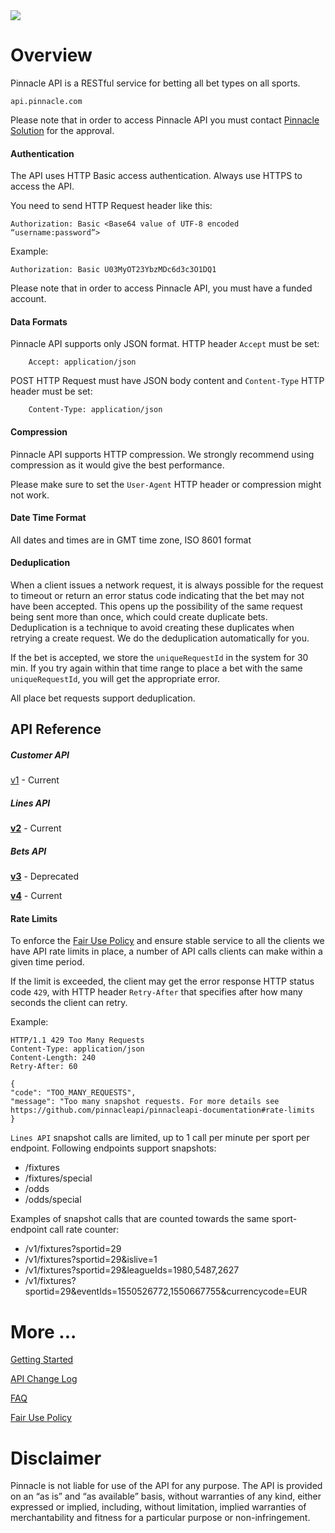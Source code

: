 <img _ngcontent-c2="" src="https://avatars2.githubusercontent.com/u/31601407?s=70&amp;u=f3c6e1cfc8a26665e4a4df6d8da4a7ee527aeceb&amp;v=4" style="background-color: transparent;"> 


# Overview

Pinnacle API is a RESTful service for betting all bet types on all sports. 
```
api.pinnacle.com
```


Please note that in order to access Pinnacle API you must contact [Pinnacle Solution](
https://www.pinnaclesolution.com/en/contact-us) for the approval.


#### Authentication 


The API uses HTTP Basic access authentication. Always use HTTPS to access the API.

You need to send HTTP Request header like this:
```
Authorization: Basic <Base64 value of UTF-8 encoded “username:password”> 
```

Example:

```
Authorization: Basic U03MyOT23YbzMDc6d3c3O1DQ1 
```


Please note that in order to access Pinnacle API, you must have a funded account.

#### Data Formats 

Pinnacle API supports only JSON format.
HTTP header `Accept` must be set:
```
    Accept: application/json
```
POST HTTP Request must have JSON body content and `Content-Type` HTTP header must be set:

```
    Content-Type: application/json
```

#### Compression 

Pinnacle API supports HTTP compression. We strongly recommend using compression as it would give the best performance.

Please make sure to set the `User-Agent` HTTP header or compression might not work.

#### Date Time Format 

All dates and times are in GMT time zone, ISO 8601 format

#### Deduplication

When a client issues a network request, it is always possible for the request to timeout or return an error status code indicating that the bet may not have been accepted. This opens up the possibility of the same request being sent more than once, which could create duplicate bets. Deduplication is a technique to avoid creating these duplicates when retrying a create request. We do the deduplication automatically for you.  

If the bet is accepted, we store the `uniqueRequestId` in the system for 30 min. If you try again within that time range to place a bet with the same `uniqueRequestId`, you will get the appropriate error.

All place bet requests support deduplication.




## API Reference

##### Customer API

[v1](https://redocly.github.io/redoc/?url=https://raw.githubusercontent.com/pinnacleapi/openapi-specification/master/customerapi-oas.yaml&nocors) - Current

##### Lines API

 **[v2](https://redocly.github.io/redoc/?url=https://raw.githubusercontent.com/pinnacleapi/openapi-specification/master/linesapi-oas.yaml&nocors)** - Current

##### Bets API

**[v3](https://redocly.github.io/redoc/?url=https://raw.githubusercontent.com/pinnacleapi/openapi-specification/master/betsapi-oas.yaml&nocors)** - Deprecated

**[v4](https://redocly.github.io/redoc/?url=https://raw.githubusercontent.com/pinnacleapi/openapi-specification/master/betsapi.v4-oas.yaml&nocors)** - Current

 
 





#### Rate Limits


To enforce the [Fair Use Policy](FairUsePolicy.md#rules) and ensure stable service to all the clients we have API rate limits in place, a number of API calls clients can make within a given time period.

If the limit is exceeded, the client may get the error response HTTP status code `429`, with HTTP header `Retry-After` that specifies after how many seconds the client can retry.

Example:

```
HTTP/1.1 429 Too Many Requests
Content-Type: application/json
Content-Length: 240
Retry-After: 60
 
{
"code": "TOO_MANY_REQUESTS",
"message": "Too many snapshot requests. For more details see https://github.com/pinnacleapi/pinnacleapi-documentation#rate-limits
}

```



`Lines API` snapshot calls are limited, up to 1 call per minute per sport per endpoint. Following endpoints support snapshots:

* /fixtures
* /fixtures/special 
* /odds
* /odds/special 


Examples of snapshot calls that are counted towards the same sport-endpoint call rate counter:

* /v1/fixtures?sportid=29 
* /v1/fixtures?sportid=29&islive=1 
* /v1/fixtures?sportid=29&leagueIds=1980,5487,2627
* /v1/fixtures?sportid=29&eventIds=1550526772,1550667755&currencycode=EUR

 


# More ...

[Getting Started](GettingStarted.md)

[API Change Log](APIChangelog.md) 

[FAQ](FAQ.md)

[Fair Use Policy](FairUsePolicy.md)


# Disclaimer

 Pinnacle is not liable for use of the API for any purpose. The API is provided on an “as is” and “as available” basis, without warranties of any kind, either expressed or implied, including, without limitation, implied warranties of merchantability and fitness for a particular purpose or non-infringement.

 
